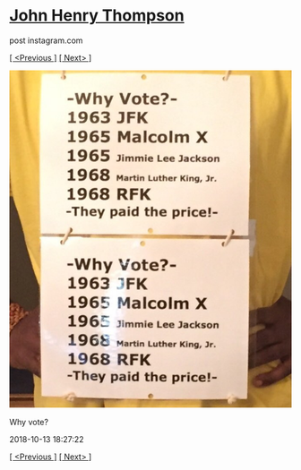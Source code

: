 # [John Henry Thompson](../README.md)
post instagram.com

[[ <Previous ]](2018-10-13-2.md) [[ Next> ]](2018-10-12-1.md)

[![](../media/2018-10-13/Why-vote.jpg)](../README.md)

Why vote?

2018-10-13 18:27:22

[[ <Previous ]](2018-10-13-2.md) [[ Next> ]](2018-10-12-1.md)